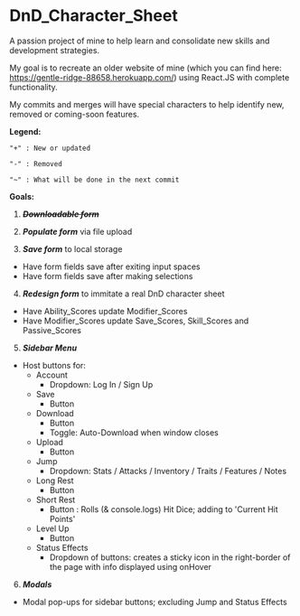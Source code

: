 # DnD_Character_Sheet
A passion project of mine to help learn and consolidate new skills and development strategies.

My goal is to recreate an older website of mine (which you can find here: https://gentle-ridge-88658.herokuapp.com/) using React.JS with complete functionality.

My commits and merges will have special characters to help identify new, removed or coming-soon features.

**Legend:**

`"+" : New or updated`

`"-" : Removed`

`"~" : What will be done in the next commit`

**Goals:**

1. ~~**_Downloadable form_**~~

2. **_Populate form_** via file upload

3. **_Save form_** to local storage
  - Have form fields save after exiting input spaces
  - Have form fields save after making selections

4. **_Redesign form_** to immitate a real DnD character sheet
  - Have Ability_Scores update Modifier_Scores
  - Have Modifier_Scores update Save_Scores, Skill_Scores and Passive_Scores

5. **_Sidebar Menu_**
  - Host buttons for: 
    - Account
      - Dropdown: Log In / Sign Up
    - Save 
      - Button 
    - Download 
      - Button
      - Toggle: Auto-Download when window closes
    - Upload 
      - Button 
    - Jump 
      - Dropdown: Stats / Attacks / Inventory / Traits / Features / Notes 
    - Long Rest 
      - Button 
    - Short Rest 
      - Button : Rolls (& console.logs) Hit Dice; adding to 'Current Hit Points' 
    - Level Up 
      - Button 
    - Status Effects 
      - Dropdown of buttons: creates a sticky icon in the right-border of the page with info displayed using onHover

6. **_Modals_**
  - Modal pop-ups for sidebar buttons; excluding Jump and Status Effects
